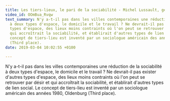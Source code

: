 ```yaml
---
title: Les tiers-lieux, le pari de la sociabilité - Michel Lussault, géographe
video_id: OOmBua_Rvqw
text_summary: N'y a-t-il pas dans les villes contemporaines une réduction de la sociabilité
  à deux types d'espace, le domicile et le travail ? Ne devrait-il pas exister d'autres
  types d'espace, des lieux moins contraints où l'on peut se retrouver par désir et
  qui accroîtrait la sociabilité, et établirait d'autres types de lien social. Le
  concept de tiers-lieu est inventé par un sociologue américain des années 1980, Oldenburg
  (Third place).
date: 2019-03-04 10:02:55 +0100

---
```

N'y a-t-il pas dans les villes contemporaines une réduction de la sociabilité à deux types d'espace, le domicile et le travail ? Ne devrait-il pas exister d'autres types d'espace, des lieux moins contraints où l'on peut se retrouver par désir et qui accroîtrait la sociabilité, et établirait d'autres types de lien social. Le concept de tiers-lieu est inventé par un sociologue américain des années 1980, Oldenburg (Third place).